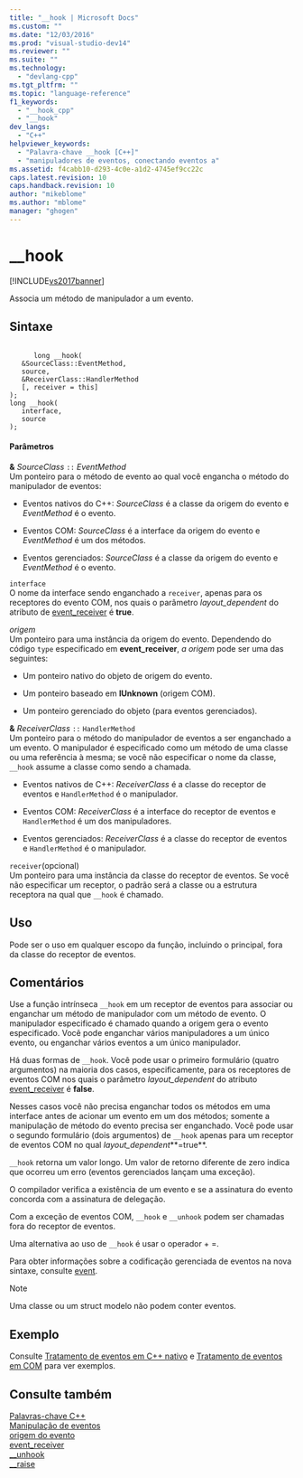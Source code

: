 ```yaml
---
title: "__hook | Microsoft Docs"
ms.custom: ""
ms.date: "12/03/2016"
ms.prod: "visual-studio-dev14"
ms.reviewer: ""
ms.suite: ""
ms.technology: 
  - "devlang-cpp"
ms.tgt_pltfrm: ""
ms.topic: "language-reference"
f1_keywords: 
  - "__hook_cpp"
  - "__hook"
dev_langs: 
  - "C++"
helpviewer_keywords: 
  - "Palavra-chave __hook [C++]"
  - "manipuladores de eventos, conectando eventos a"
ms.assetid: f4cabb10-d293-4c0e-a1d2-4745ef9cc22c
caps.latest.revision: 10
caps.handback.revision: 10
author: "mikeblome"
ms.author: "mblome"
manager: "ghogen"
---
```

# __hook
[!INCLUDE[vs2017banner](../assembler/inline/includes/vs2017banner.md)]

Associa um método de manipulador a um evento.  
  
## Sintaxe  
  
```  
  
      long __hook(  
   &SourceClass::EventMethod,  
   source,  
   &ReceiverClass::HandlerMethod  
   [, receiver = this]  
);  
long __hook(  
   interface,  
   source  
);  
```  
  
#### Parâmetros  
 **&** *SourceClass* `::` *EventMethod*  
 Um ponteiro para o método de evento ao qual você engancha o método do manipulador de eventos:  
  
-   Eventos nativos do C\+\+: *SourceClass* é a classe da origem do evento e *EventMethod* é o evento.  
  
-   Eventos COM: *SourceClass* é a interface da origem do evento e *EventMethod* é um dos métodos.  
  
-   Eventos gerenciados: *SourceClass* é a classe da origem do evento e *EventMethod* é o evento.  
  
 `interface`  
 O nome da interface sendo enganchado a `receiver`, apenas para os receptores do evento COM, nos quais o parâmetro *layout\_dependent* do atributo de [event\_receiver](../windows/event-receiver.md) é **true**.  
  
 *origem*  
 Um ponteiro para uma instância da origem do evento.  Dependendo do código `type` especificado em **event\_receiver**, *a origem* pode ser uma das seguintes:  
  
-   Um ponteiro nativo do objeto de origem do evento.  
  
-   Um ponteiro baseado em **IUnknown** \(origem COM\).  
  
-   Um ponteiro gerenciado do objeto \(para eventos gerenciados\).  
  
 **&** *ReceiverClass* `::` `HandlerMethod`  
 Um ponteiro para o método do manipulador de eventos a ser enganchado a um evento.  O manipulador é especificado como um método de uma classe ou uma referência à mesma; se você não especificar o nome da classe, `__hook` assume a classe como sendo a chamada.  
  
-   Eventos nativos de C\+\+: *ReceiverClass* é a classe do receptor de eventos e `HandlerMethod` é o manipulador.  
  
-   Eventos COM: *ReceiverClass* é a interface do receptor de eventos e `HandlerMethod` é um dos manipuladores.  
  
-   Eventos gerenciados: *ReceiverClass* é a classe do receptor de eventos e `HandlerMethod` é o manipulador.  
  
 `receiver`\(opcional\)  
 Um ponteiro para uma instância da classe do receptor de eventos.  Se você não especificar um receptor, o padrão será a classe ou a estrutura receptora na qual que `__hook` é chamado.  
  
## Uso  
 Pode ser o uso em qualquer escopo da função, incluindo o principal, fora da classe do receptor de eventos.  
  
## Comentários  
 Use a função intrínseca `__hook` em um receptor de eventos para associar ou enganchar um método de manipulador com um método de evento.  O manipulador especificado é chamado quando a origem gera o evento especificado.  Você pode enganchar vários manipuladores a um único evento, ou enganchar vários eventos a um único manipulador.  
  
 Há duas formas de `__hook`.  Você pode usar o primeiro formulário \(quatro argumentos\) na maioria dos casos, especificamente, para os receptores de eventos COM nos quais o parâmetro *layout\_dependent* do atributo [event\_receiver](../windows/event-receiver.md) é **false**.  
  
 Nesses casos você não precisa enganchar todos os métodos em uma interface antes de acionar um evento em um dos métodos; somente a manipulação de método do evento precisa ser enganchado.  Você pode usar o segundo formulário \(dois argumentos\) de `__hook` apenas para um receptor de eventos COM no qual *layout\_dependent***\=true**.  
  
 `__hook` retorna um valor longo.  Um valor de retorno diferente de zero indica que ocorreu um erro \(eventos gerenciados lançam uma exceção\).  
  
 O compilador verifica a existência de um evento e se a assinatura do evento concorda com a assinatura de delegação.  
  
 Com a exceção de eventos COM, `__hook` e `__unhook` podem ser chamadas fora do receptor de eventos.  
  
 Uma alternativa ao uso de `__hook` é usar o operador \+ \=.  
  
 Para obter informações sobre a codificação gerenciada de eventos na nova sintaxe, consulte [event](../windows/event-cpp-component-extensions.md).  
  
> [!NOTE]
>  Uma classe ou um struct modelo não podem conter eventos.  
  
## Exemplo  
 Consulte [Tratamento de eventos em C\+\+ nativo](../Topic/Event%20Handling%20in%20Native%20C++.md) e [Tratamento de eventos em COM](../cpp/event-handling-in-com.md) para ver exemplos.  
  
## Consulte também  
 [Palavras\-chave C\+\+](../cpp/keywords-cpp.md)   
 [Manipulação de eventos](../cpp/event-handling.md)   
 [origem do evento](../windows/event-source.md)   
 [event\_receiver](../windows/event-receiver.md)   
 [\_\_unhook](../cpp/unhook.md)   
 [\_\_raise](../cpp/raise.md)